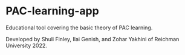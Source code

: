 # PAC-learning-app
Educational tool covering the basic theory of PAC learning.

Developed by Shuli Finley, Ilai Genish, and Zohar Yakhini of Reichman University 2022.
